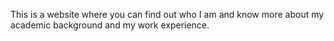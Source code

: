 This is a website where you can find out who I am and know more about my academic background and my work experience.
